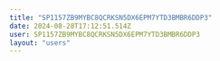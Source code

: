 ```yaml
---
title: "SP1157ZB9MYBC8QCRKSN5DX6EPM7YTD3BMBR6DDP3"
date: 2024-08-28T17:12:51.514Z
user: SP1157ZB9MYBC8QCRKSN5DX6EPM7YTD3BMBR6DDP3
layout: "users"
---
```

    